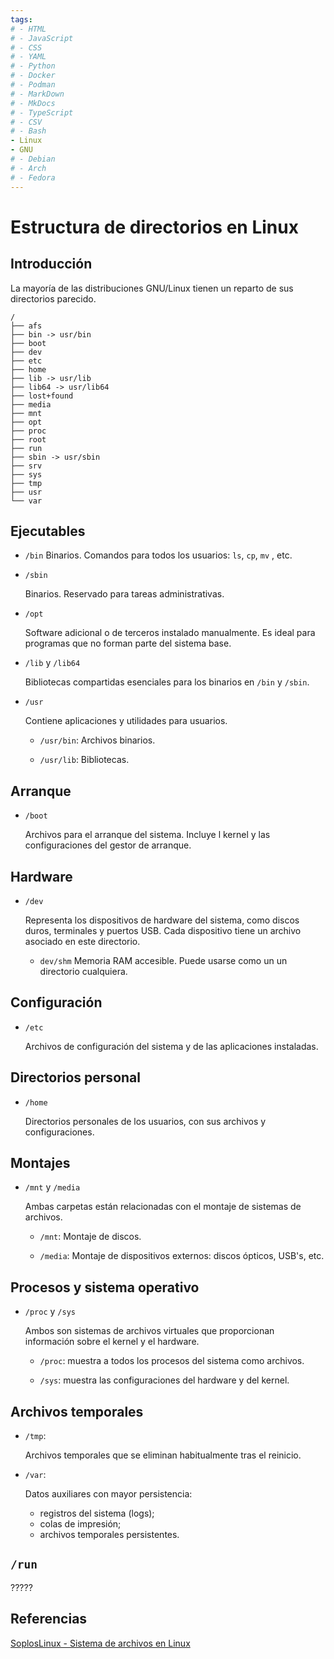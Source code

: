 ```yaml
---
tags:
# - HTML
# - JavaScript
# - CSS
# - YAML
# - Python
# - Docker
# - Podman
# - MarkDown
# - MkDocs
# - TypeScript
# - CSV
# - Bash
- Linux
- GNU
# - Debian
# - Arch
# - Fedora
---
```



# Estructura de directorios en Linux

## Introducción

La mayoría de las distribuciones GNU/Linux
tienen un reparto de sus directorios parecido.



``` title="Estructura - Fedora"
/
├── afs
├── bin -> usr/bin
├── boot
├── dev
├── etc
├── home
├── lib -> usr/lib
├── lib64 -> usr/lib64
├── lost+found
├── media
├── mnt
├── opt
├── proc
├── root
├── run
├── sbin -> usr/sbin
├── srv
├── sys
├── tmp
├── usr
└── var
```



## Ejecutables

- `/bin` 
    Binarios.
    Comandos para todos los usuarios:
    `ls`, `cp`, `mv` , etc.

- `/sbin`

    Binarios.
    Reservado para tareas administrativas.


- `/opt`

    Software adicional o de terceros instalado manualmente. 
    Es ideal para programas que no forman parte del sistema base.


- `/lib` y `/lib64`

    Bibliotecas compartidas esenciales para los 
    binarios en `/bin` y `/sbin`. 

- `/usr`

    Contiene aplicaciones y utilidades para usuarios. 
    

    - `/usr/bin`:
    Archivos binarios. 
    
    - `/usr/lib`:
    Bibliotecas. 



## Arranque

- `/boot`

    Archivos para el arranque del sistema. 
    Incluye l kernel y las configuraciones del gestor de arranque.



## Hardware

- `/dev`

    Representa los dispositivos de hardware del sistema, como discos duros, terminales y puertos USB. 
    Cada dispositivo tiene un archivo asociado en este directorio.


    - `dev/shm`
    Memoria RAM accesible. Puede usarse como un un directorio cualquiera.

## Configuración

- `/etc`

    Archivos de configuración del sistema 
    y de las aplicaciones instaladas.


## Directorios personal

- `/home`

    Directorios personales de los usuarios,
    con sus archivos y configuraciones.


## Montajes 

- `/mnt` y `/media`
    
    Ambas carpetas están relacionadas con el montaje de sistemas de archivos. 

    - `/mnt`:
    Montaje de discos.

    - `/media`:
    Montaje de dispositivos externos: discos ópticos, USB's, etc. 


## Procesos y sistema operativo

- `/proc` y `/sys`

    Ambos son sistemas de archivos virtuales que proporcionan información sobre el kernel y el hardware. 

    - `/proc`:
        muestra a todos los procesos del sistema
        como archivos.

    - `/sys`:
        muestra las configuraciones del hardware y del kernel.




## Archivos temporales

- `/tmp`:

    Archivos temporales que se eliminan habitualmente tras el reinicio.


-  `/var`:

    Datos auxiliares con mayor persistencia:
    - registros del sistema (logs);
    - colas de impresión;
    - archivos temporales persistentes.



## `/run`


?????

## Referencias

[SoplosLinux - Sistema de archivos en Linux](https://soploslinux.com/sistema-de-archivos-en-linux-tipos-y-gestion-eficiente/)